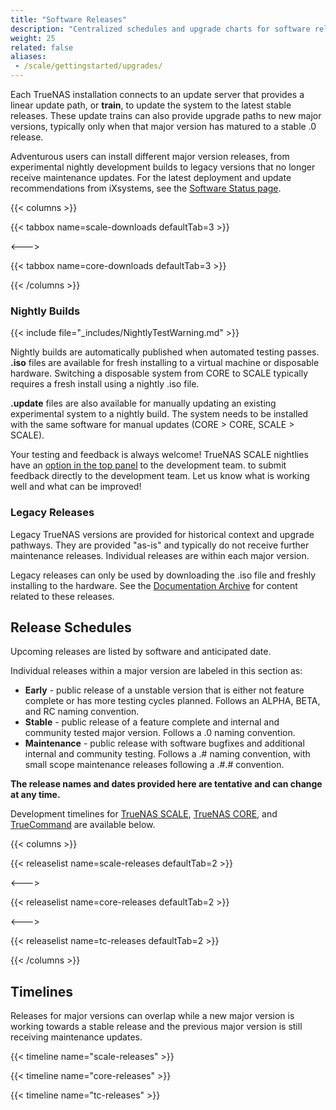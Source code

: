 ```yaml
---
title: "Software Releases"
description: "Centralized schedules and upgrade charts for software releases."
weight: 25
related: false
aliases:
 - /scale/gettingstarted/upgrades/
---
```


Each TrueNAS installation connects to an update server that provides a linear update path, or **train**, to update the system to the latest stable releases.
These update trains can also provide upgrade paths to new major versions, typically only when that major version has matured to a stable .0 release.

Adventurous users can install different major version releases, from experimental nightly development builds to legacy versions that no longer receive maintenance updates.
For the latest deployment and update recommendations from iXsystems, see the [Software Status page](https://www.truenas.com/software-status/).

{{< columns >}}

{{< tabbox name=scale-downloads defaultTab=3 >}}

<--->

{{< tabbox name=core-downloads defaultTab=3 >}}

{{< /columns >}}

### Nightly Builds

{{< include file="_includes/NightlyTestWarning.md" >}}

Nightly builds are automatically published when automated testing passes.
**.iso** files are available for fresh installing to a virtual machine or disposable hardware.
Switching a disposable system from CORE to SCALE typically requires a fresh install using a nightly .iso file.

**.update** files are also available for manually updating an existing experimental system to a nightly build.
The system needs to be installed with the same software for manual updates (CORE > CORE, SCALE > SCALE).

Your testing and feedback is always welcome!
TrueNAS SCALE nightlies have an [option in the top panel](https://www.truenas.com/docs/scale/scaleuireference/toptoolbar/#how-would-you-rate-this-page?) to the development team. to submit feedback directly to the development team.
Let us know what is working well and what can be improved!

### Legacy Releases

Legacy TrueNAS versions are provided for historical context and upgrade pathways.
They are provided "as-is" and typically do not receive further maintenance releases.
Individual releases are within each major version.

Legacy releases can only be used by downloading the .iso file and freshly installing to the hardware.
See the [Documentation Archive](https://www.truenas.com/docs/archive/) for content related to these releases.

## Release Schedules

Upcoming releases are listed by software and anticipated date.

Individual releases within a major version are labeled in this section as:
* **Early** - public release of a unstable version that is either not feature complete or has more testing cycles planned.
  Follows an ALPHA, BETA, and RC naming convention.
* **Stable** - public release of a feature complete and internal and community tested major version.
  Follows a .0 naming convention.
* **Maintenance** - public release with software bugfixes and additional internal and community testing.
  Follows a .# naming convention, with small scope maintenance releases following a .#.# convention.

**The release names and dates provided here are tentative and can change at any time.**

Development timelines for [TrueNAS SCALE](#scale-schedule-timeline), [TrueNAS CORE](#core-schedule-timeline), and [TrueCommand](#truecommand-schedule-timeline) are available below.

{{< columns >}}

{{< releaselist name=scale-releases defaultTab=2 >}}

<--->

{{< releaselist name=core-releases defaultTab=2 >}}

<--->

{{< releaselist name=tc-releases defaultTab=2 >}}

{{< /columns >}}

## Timelines

Releases for major versions can overlap while a new major version is working towards a stable release and the previous major version is still receiving maintenance updates.

{{< timeline name="scale-releases" >}}

{{< timeline name="core-releases" >}}

{{< timeline name="tc-releases" >}}
